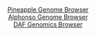 <div id="Pineapple_Genome_Browser" align="center">
  <a href="https://igv.org/app/?sessionURL=blob:zZJba9swGIb_iyBlA8eWT3FtKCOHZs2hhyXxMlKKUWTZEbMlV1LsHMh_n1o2dtNBc7Ex0IX0ocP7PXqOoCZCUs5ABBzT9k3bBgaQG97MUVkV5A6VRIIoQ4UkBhAkI4IwTEB0BBmSCsWzqT65UaqSkWVRVbVLxHJuStdEJTpwhhppYl5afV4UaM0FUlxIqydQzS2a1.2GrFFVmfpt1_StFClkoaLacCa5VRGWJ42.L_lVSnLCeEmSclso.hog0Xl0xtTM0Kfuct7FmEg5IftRetWdjLpf3et49bnTX8X3N8u4s7yY05whtRXkarYpvcX9OHjIWs5wvRvdens1TQ_jaeh1ZcsdXFzvKiqIvLID.9INXd8JNBrKUrL7n7rWg57Z.Zc8RnV1M_O_TR72i6ETb28HmsH1IN6smjc7vwQnAxQcb7ULAG9EENnQcGHH8J1O.2VqXxoQhpqP4BREj08GUALh73r74xGofaWNAZI8b1_lMQAXKREgaocQBnYYOr4XeDAM7ZNxBFtR_D24w3gWBtDpOk4nyWihtM5pIlklTcSYWePMzA9n0hwFYxFjMRv28pbTU2g1uet4GmexGuCG5H_gaQD9_Osn6mbfk.qfuPeeIKZanyvckuPdaNAf3s41ITwcycECBn3efz4sPPgmoBeVzoOTcVEipffril7.dK5GgiKmdKGmkq5pQdV.qTnyBkS242p1AeYF1y4Cka8_QAMatg8__lbUPT2dfgA-">Pineapple Genome Browser</a>
</div>
<div id="Alphonso_Genome_Browser" align="center">
  <a href="https://igv.org/app/?sessionURL=blob:zZNba9swGIb_i6BlA8e2rMSJDWU4PZqGdEnmnEoxii07Sm1JlRSnbch_n1Y2drNCc7Ex8IX0ocP7PXq8Bw2RinIGQuDZsGNDCCyg1nw3wbWoyBDXRIGwwJUiFpCkIJKwjIBwDwqsNE7GA7NzrbVQoeNQLVo1ZiW3FbJxjV85wztlZ7x2znlV4RWXWHOpnL7EDXdo2bR2ZIWFsM3dyO44OdbYwZVYc6a4Iwgr0505L_1VSkvCeE3Seltp.hYgNXlMxtwu8JdoNomyjCh1S17i_Cy6jaMpukyW1_75Mrm7mSX.7HRCS4b1VpKzZjjYdE.8q0G.QHIa3RVa9QoxHlxfb2_UCbo4vXwWVBJ1BruwhwLk.65BQ1lOnv.nrs1Hj.y8d5U9qX4SkMlI9JvxJsknX2.gj_LNn_uG4GCBimdbYwLI1rIbQtdCrm91PL_1Ywh7lusGho7kFIT3DxbQEmePZvn9HugXYXwBijxt39SxAJc5kSBsBa7bhUHgddrdthsE8GDtwVZWfw_tVTIOuq4XeZ6fFrTSRuY8VUwoGzNmN1lhl69HssxPvP7jRc.fl3EsUDKJz6PFbo5G02qzjN.haQFz.dsDmlY_kumfePeRILZeHSvbfFRyw2iEgtm3RZyUaOi22yU1P15CF0v.LqLj8BRc1lib9aZipj.da7CkmGlTaKiiK1pR_TIzJPkOhNBDRl2Q8YobF4EsV59cy7Vgx_38W1F0eDh8Bw--">Alphonso Genome Browser</a>
</div>


<div id="DAF_Genomics_Browser" align="center">
  <a href="https://igv.org/app/?sessionURL=blob:tZH7a9swEMf_F0H6k9.PuDaE4b7WLGu7NDghKSVcbDk2syxXkpO6If_7bl7HYA_GoAPpkHSP7.k.B7KjQpa8JhFxDNs3bJtoRBZ8PwPWVPQWGJUkyqGSVCOC5lTQOqUkOpAcpILk_iNmFko1MjLNDHJ9S2vOylQa0jWg0SVvVUExVHcMYPDCa9hLI.UMgxWYUDUFryU3IU2plLplNrTerveA5rtv3Zeka9ZWquxV19gENpYZOWC3ZZ3R57808h.UcZXv4sUs7vMntBtno3gyjufuZbJ6PzxfJXfXi2S4OJmV2xpUK.ho4JzNp8uNd_FB1Ncv5wPn6nbldewG3ydjC.3dcuBenFw.N6WgcmQH9qkbun7okaNGKp62iIKkhbAj29MC51RzPE9_Pbr.EGcheEmih0eNKAHpZwx_OBDVNQiMSPrU9uw0wkVGBYn00LICOwwd3ws8Kwzto3YgrajemOhVch8GlhM7ztDYAEP9vKz6MaLQr863wvlTZdz_imvMVmeb7iu03fRpua926SdfIrRubm.ncPNbVD7.4I9fy7lgoND17foKBipUZLRWP8i4x8fjFw--">DAF Genomics Browser</a>
</div>
